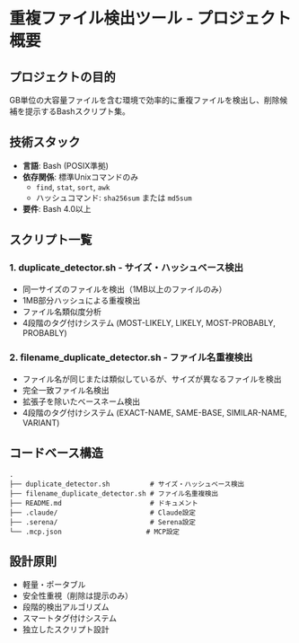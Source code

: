 # 重複ファイル検出ツール - プロジェクト概要

## プロジェクトの目的
GB単位の大容量ファイルを含む環境で効率的に重複ファイルを検出し、削除候補を提示するBashスクリプト集。

## 技術スタック
- **言語**: Bash (POSIX準拠)
- **依存関係**: 標準Unixコマンドのみ
  - `find`, `stat`, `sort`, `awk`
  - ハッシュコマンド: `sha256sum` または `md5sum`
- **要件**: Bash 4.0以上

## スクリプト一覧
### 1. duplicate_detector.sh - サイズ・ハッシュベース検出
- 同一サイズのファイルを検出（1MB以上のファイルのみ）
- 1MB部分ハッシュによる重複検出
- ファイル名類似度分析
- 4段階のタグ付けシステム (MOST-LIKELY, LIKELY, MOST-PROBABLY, PROBABLY)

### 2. filename_duplicate_detector.sh - ファイル名重複検出
- ファイル名が同じまたは類似しているが、サイズが異なるファイルを検出
- 完全一致ファイル名検出
- 拡張子を除いたベースネーム検出
- 4段階のタグ付けシステム (EXACT-NAME, SAME-BASE, SIMILAR-NAME, VARIANT)

## コードベース構造
```
.
├── duplicate_detector.sh          # サイズ・ハッシュベース検出
├── filename_duplicate_detector.sh # ファイル名重複検出
├── README.md                      # ドキュメント
├── .claude/                       # Claude設定
├── .serena/                       # Serena設定
└── .mcp.json                     # MCP設定
```

## 設計原則
- 軽量・ポータブル
- 安全性重視（削除は提示のみ）
- 段階的検出アルゴリズム
- スマートタグ付けシステム
- 独立したスクリプト設計